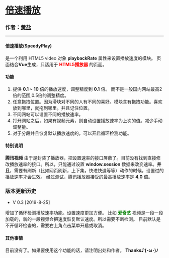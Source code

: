 # [倍速播放][2]
### 作者：[黄盐][1]
------

#### **倍速播放(SpeedyPlay)** 
是一个利用 HTML5 video 对象 **playbackRate** 属性来设置播放速度的模块。
页面结合**Vue**生成，只适用于 <b style="color:red">HTML5播放器</b> 的页面。

#### **功能**
 1. 提供 **0.1 ~ 10** 倍的播放速度，调整精度到 **0.1** 倍。  而不是一般国内网站最高2倍的范围,0.5倍的调整精度。
 2. 任意拖拽位置。因为滑块对不同的人有不同的喜好。模块含有拖拽功能。喜欢放到哪里，就拖到哪里。并且记住位置。
 3. 不同网站可以设置不同的播放速率。
 4. 打开网站之后，如果有视频元素，则自动设置播放速率为上次的值。减少手动调整量。
 5. 对于分段并且恢复默认播放速度的，可以开启循环检测功能。

#### **特别说明**
**腾讯视频** 由于是封装了播放器，把设置速率的接口屏蔽了。目前没有找到直接修改播放速率的接口。所以，只能通过设置 **window.session** 数据来改变速率。**并且**，需要有刷新（比如网页刷新，上下集，快进快退等等）动作的时候，设置过的播放速率才会生效。
经过测试，腾讯播放器接受的最高播放速率是 **4.0** 倍。

### **版本更新历史**
 - V 0.3 [2019-8-25]

  增加了循环检测播放速率功能。设置速度更加方便。
  比如 <b style='color:green;'>爱奇艺</b> 视频是一段一段加载的，新的一段视频会把速度恢复默认速度。所以需要不断检测。
  目前默认是不开循环检查的，需要右上角点击菜单开启或取消。


#### **其他事情**
目前没有了。如果要使用这个功能的话，请注明出处和作者。
**Thanks♪(･ω･)ﾉ**
 
  [1]: https://greasyfork.org/zh-CN/users/104201-%E9%BB%84%E7%9B%90
  [2]: https://greasyfork.org/zh-CN/scripts/383265
